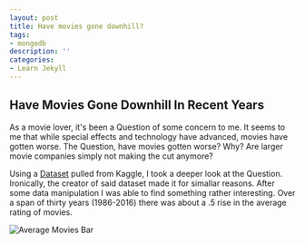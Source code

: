 ```yaml
---
layout: post
title: Have movies gone downhill?
tags:
- mongodb
description: ''
categories:
- Learn Jekyll 
---
```


## Have Movies Gone Downhill In Recent Years

As a movie lover, it's been a Question of some concern to me. It seems to me that while special effects and technology have advanced, movies have gotten worse. The Question, have movies gotten worse? Why? Are larger movie companies simply not making the cut anymore?


Using a <a href="https://www.kaggle.com/danielgrijalvas/movies/data">Dataset</a> pulled from Kaggle, I took a deeper look at the Question. Ironically, the creator of said dataset made it for simallar reasons. After some data manipulation I was able to find something rather interesting. Over a span of thirty years (1986-2016) there was about a .5 rise in the average rating of movies.


<img src="https://i.imgur.com/XMJibY9.png" alt="Average Movies Bar">


